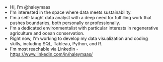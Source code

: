 - Hi, I’m @haleymaas
- I'm interested in the space where data meets sustainability. 
- I'm a self-taught data analyst with a deep need for fulfilling work that pushes boundaries, both personally or professionally.
- I'm a dedicated environmentalist with particular interests in regenerative agriculture and ocean conservation. 
- Right now, I'm working to develop my data visualization and coding skills, including SQL, Tableau, Python, and R.
- I'm most reachable via LinkedIn - https://www.linkedin.com/in/haleymaas/

<!---
haleymaas/haleymaas is a ✨ special ✨ repository because its `README.md` (this file) appears on your GitHub profile.
You can click the Preview link to take a look at your changes.
--->
